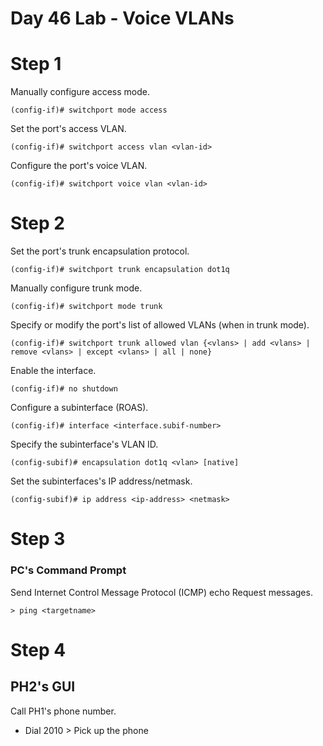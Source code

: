 # Day 46 Lab - Voice VLANs

# Step 1

Manually configure access mode.

```
(config-if)# switchport mode access
```

Set the port's access VLAN.

```
(config-if)# switchport access vlan <vlan-id>
```

Configure the port's voice VLAN.

```
(config-if)# switchport voice vlan <vlan-id>
```

# Step 2

Set the port's trunk encapsulation protocol.

```
(config-if)# switchport trunk encapsulation dot1q
```

Manually configure trunk mode.

```
(config-if)# switchport mode trunk
```

Specify or modify the port's list of allowed VLANs (when in trunk mode).

```
(config-if)# switchport trunk allowed vlan {<vlans> | add <vlans> | remove <vlans> | except <vlans> | all | none}
```

Enable the interface.

```
(config-if)# no shutdown
```

Configure a subinterface (ROAS).

```
(config-if)# interface <interface.subif-number>
```

Specify the subinterface's VLAN ID.

```
(config-subif)# encapsulation dot1q <vlan> [native]
```

Set the subinterfaces's IP address/netmask.

```
(config-subif)# ip address <ip-address> <netmask>
```

# Step 3

### PC's Command Prompt

Send Internet Control Message Protocol (ICMP) echo Request messages.

```
> ping <targetname>
```

# Step 4

## PH2's GUI

Call PH1's phone number.

- Dial 2010 > Pick up the phone
